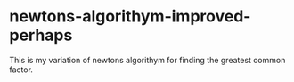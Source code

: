 # newtons-algorithym-improved-perhaps
This is my variation of newtons algorithym for finding the greatest common factor.
